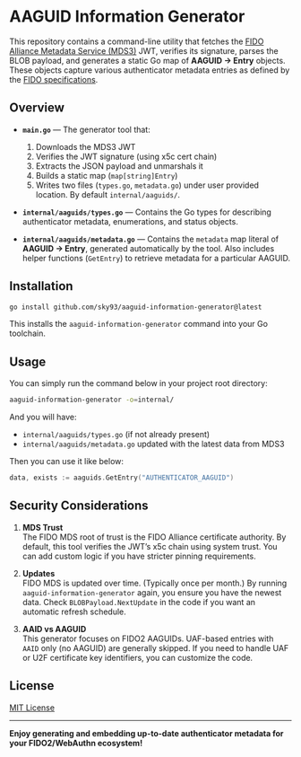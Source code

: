 # AAGUID Information Generator

This repository contains a command-line utility that fetches the [FIDO Alliance Metadata Service (MDS3)](https://mds.fidoalliance.org/) JWT, verifies its signature, parses the BLOB payload, and generates a static Go map of **AAGUID → Entry** objects. These objects capture various authenticator metadata entries as defined by the [FIDO specifications](https://fidoalliance.org/specifications/).

## Overview

- **`main.go`** — The generator tool that:
    1. Downloads the MDS3 JWT
    2. Verifies the JWT signature (using x5c cert chain)
    3. Extracts the JSON payload and unmarshals it
    4. Builds a static map (`map[string]Entry`)
    5. Writes two files (`types.go`, `metadata.go`) under user provided location. By default `internal/aaguids/`.

- **`internal/aaguids/types.go`** — Contains the Go types for describing authenticator metadata, enumerations, and status objects.
- **`internal/aaguids/metadata.go`** — Contains the `metadata` map literal of **AAGUID → Entry**, generated automatically by the tool. Also includes helper functions (`GetEntry`) to retrieve metadata for a particular AAGUID.

## Installation

```bash
go install github.com/sky93/aaguid-information-generator@latest
```

This installs the `aaguid-information-generator` command into your Go toolchain.

## Usage

You can simply run the command below in your project root directory:

```bash
aaguid-information-generator -o=internal/
```

And you will have:

- `internal/aaguids/types.go` (if not already present)
- `internal/aaguids/metadata.go` updated with the latest data from MDS3

Then you can use it like below:

```go
data, exists := aaguids.GetEntry("AUTHENTICATOR_AAGUID")
```

## Security Considerations

1. **MDS Trust**  
   The FIDO MDS root of trust is the FIDO Alliance certificate authority. By default, this tool verifies the JWT’s x5c chain using system trust. You can add custom logic if you have stricter pinning requirements.

2. **Updates**  
   FIDO MDS is updated over time. (Typically once per month.) By running `aaguid-information-generator` again, you ensure you have the newest data. Check `BLOBPayload.NextUpdate` in the code if you want an automatic refresh schedule.

3. **AAID vs AAGUID**  
   This generator focuses on FIDO2 AAGUIDs. UAF-based entries with `AAID` only (no AAGUID) are generally skipped. If you need to handle UAF or U2F certificate key identifiers, you can customize the code.

## License

[MIT License](LICENSE)

---

**Enjoy generating and embedding up-to-date authenticator metadata for your FIDO2/WebAuthn ecosystem!**